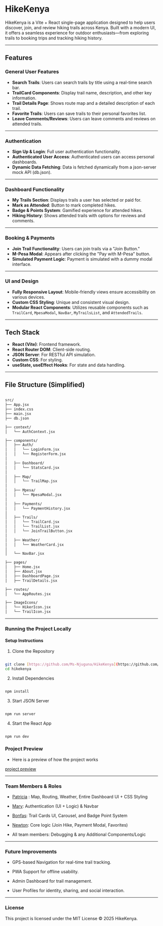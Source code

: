 # HikeKenya

HikeKenya is a Vite + React single-page application designed to help users discover, join, and review hiking trails across Kenya. Built with a modern UI, it offers a seamless experience for outdoor enthusiasts—from exploring trails to booking trips and tracking hiking history.

---

## Features

### General User Features

* **Search Trails**: Users can search trails by title using a real-time search bar.
* **TrailCard Components**: Display trail name, description, and other key information.
* **Trail Details Page**: Shows route map and a detailed description of each trail.
* **Favorite Trails**: Users can save trails to their personal favorites list.
* **Leave Comments/Reviews**: Users can leave comments and reviews on attended trails.

---

### Authentication

* **Sign Up & Login**: Full user authentication functionality.
* **Authenticated User Access**: Authenticated users can access personal dashboards.
* **Dynamic Data Fetching**: Data is fetched dynamically from a json-server mock API (db.json).

---

### Dashboard Functionality

* **My Trails Section**: Displays trails a user has selected or paid for.
* **Mark as Attended**: Button to mark completed hikes.
* **Badge & Points System**: Gamified experience for attended hikes.
* **Hiking History**: Shows attended trails with options for reviews and comments.

---

### Booking & Payments

* **Join Trail Functionality**: Users can join trails via a "Join Button."
* **M-Pesa Modal**: Appears after clicking the "Pay with M-Pesa" button.
* **Simulated Payment Logic**: Payment is simulated with a dummy modal interface.

---

### UI and Design

* **Fully Responsive Layout**: Mobile-friendly views ensure accessibility on various devices.
* **Custom CSS Styling**: Unique and consistent visual design.
* **Modular React Components**: Utilizes reusable components such as `TrailCard`, `MpesaModal`, `NavBar`, `MyTrailsList`, and `AttendedTrails`.

---

## Tech Stack

* **React (Vite)**: Frontend framework.
* **React Router DOM**: Client-side routing.
* **JSON Server**: For RESTful API simulation.
* **Custom CSS**: For styling.
* **useState, useEffect Hooks**: For state and data handling.

---

## File Structure (Simplified)

```bash

src/
├── App.jsx
├── index.css
├── main.jsx
├── db.json

├── context/
│   └── AuthContext.jsx

├── components/
│   ├── Auth/
│   │   └── LoginForm.jsx
│   │   └── RegisterForm.jsx
│
│   ├── Dashboard/
│   │   └── StatsCard.jsx
│
│   ├── Map/
│   │   └── TrailMap.jsx
│
│   ├── Mpesa/
│   │   └── MpesaModal.jsx
│
│   ├── Payments/
│   │   └── PaymentHistory.jsx
│
│   ├── Trails/
│   │   └── TrailCard.jsx
│   │   └── TrailList.jsx
│   │   └── JoinTrailButton.jsx
│
│   ├── Weather/
│   │   └── WeatherCard.jsx
│
│   └── NavBar.jsx

├── pages/
│   ├── Home.jsx
│   ├── About.jsx
│   ├── DashboardPage.jsx
│   ├── TrailDetails.jsx

├── routes/
│   └── AppRoutes.jsx

├── ImageIcons/
│   └── HikerIcon.jsx
│   └── TrailIcon.jsx

```

---

### Running the Project Locally

#### Setup Instructions
1. Clone the Repository

```bash

git clone [https://github.com/Ms-Njuguna/HikeKenya](https://github.com/Ms-Njuguna/HikeKenya)
cd hikekenya

```

2. Install Dependencies

```bash

npm install

```

3. Start JSON Server

```bash

npm run server

```

4. Start the React App

```bash

npm run dev

```

### Project Preview

- Here is a preview of how the project works

[project preview](![0726](https://github.com/user-attachments/assets/68aa3ace-6881-47aa-922d-8b17824c38c8))

---


### Team Members & Roles

- [Patricia](https://github.com/Ms-Njuguna/HikeKenya) : Map, Routing, Weather, Entire Dashboard UI + CSS Styling

- [Mary](https://github.com/marsha-blip): Authentication (UI + Logic) & Navbar

- [Bonfas](https://github.com/tronzee-star): Trail Cards UI, Carousel, and Badge Point System

- [Newton](https://github.com/Newton-Oduor): Core logic (Join Hike, Payment Modal, Favorites)

- All team members: Debugging & any Additional Components/Logic

---

### Future Improvements

- GPS-based Navigation for real-time trail tracking.

- PWA Support for offline usability.

- Admin Dashboard for trail management.

- User Profiles for identity, sharing, and social interaction.

---

### License

This project is licensed under the MIT License © 2025 HikeKenya.


